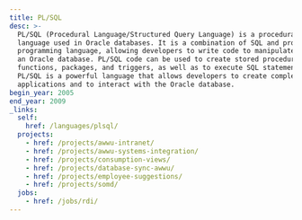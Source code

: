 ```yaml
---
title: PL/SQL
desc: >-
  PL/SQL (Procedural Language/Structured Query Language) is a procedural
  language used in Oracle databases. It is a combination of SQL and procedural
  programming language, allowing developers to write code to manipulate data in
  an Oracle database. PL/SQL code can be used to create stored procedures,
  functions, packages, and triggers, as well as to execute SQL statements.
  PL/SQL is a powerful language that allows developers to create complex
  applications and to interact with the Oracle database.
begin_year: 2005
end_year: 2009
_links:
  self:
    href: /languages/plsql/
  projects:
    - href: /projects/awwu-intranet/
    - href: /projects/awwu-systems-integration/
    - href: /projects/consumption-views/
    - href: /projects/database-sync-awwu/
    - href: /projects/employee-suggestions/
    - href: /projects/somd/
  jobs:
    - href: /jobs/rdi/
---
```

